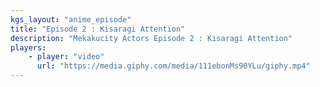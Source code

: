 ```yaml
---
kgs_layout: "anime_episode"
title: "Episode 2 : Kisaragi Attention"
description: "Mekakucity Actors Episode 2 : Kisaragi Attention"
players:
    - player: "video"
      url: "https://media.giphy.com/media/111ebonMs90YLu/giphy.mp4"
---
```

